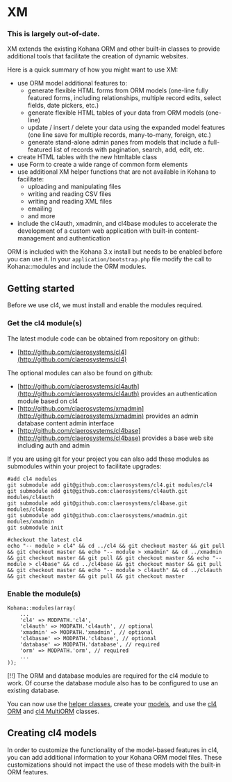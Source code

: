 # XM

### This is largely out-of-date.

XM extends the existing Kohana ORM and other built-in classes to provide additional tools that facilitate the creation of dynamic websites.

Here is a quick summary of how you might want to use XM:

* use ORM model additional features to:
  * generate flexible HTML forms from ORM models (one-line fully featured forms, including relationships, multiple record edits, select fields, date pickers, etc.)
  * generate flexible HTML tables of your data from ORM models (one-line)
  * update / insert / delete your data using the expanded model features (one line save for multiple records, many-to-many, foreign, etc.)
  * generate stand-alone admin panes from models that include a full-featured list of records with pagination, search, add, edit, etc.
* create HTML tables with the new htmltable class
* use Form to create a wide range of common form elements
* use additional XM helper functions that are not available in Kohana to facilitate:
  * uploading and manipulating files
  * writing and reading CSV files
  * writing and reading XML files
  * emailing
  * and more
* include the cl4auth, xmadmin, and cl4base modules to accelerate the development of a custom web application with built-in content-management and authentication

ORM is included with the Kohana 3.x install but needs to be enabled before you can use it. In your `application/bootstrap.php` file modify the call to Kohana::modules and include the ORM modules.

## Getting started

Before we use cl4, we must install and enable the modules required.

### Get the cl4 module(s)

The latest module code can be obtained from repository on github:

* [http://github.com/claerosystems/cl4](http://github.com/claerosystems/cl4)

The optional modules can also be found on github:

* [http://github.com/claerosystems/cl4auth](http://github.com/claerosystems/cl4auth) provides an authentication module based on cl4
* [http://github.com/claerosystems/xmadmin](http://github.com/claerosystems/xmadmin) provides an admin database content admin interface
* [http://github.com/claerosystems/cl4base](http://github.com/claerosystems/cl4base) provides a base web site including auth and admin

If you are using git for your project you can also add these modules as submodules within your project to facilitate upgrades:

	#add cl4 modules
	git submodule add git@github.com:claerosystems/cl4.git modules/cl4
	git submodule add git@github.com:claerosystems/cl4auth.git modules/cl4auth
	git submodule add git@github.com:claerosystems/cl4base.git modules/cl4base
	git submodule add git@github.com:claerosystems/xmadmin.git modules/xmadmin
	git submodule init

	#checkout the latest cl4
	echo "-- module > cl4" && cd ../cl4 && git checkout master && git pull && git checkout master && echo "-- module > xmadmin" && cd ../xmadmin && git checkout master && git pull && git checkout master && echo "-- module > cl4base" && cd ../cl4base && git checkout master && git pull && git checkout master && echo "-- module > cl4auth" && cd ../cl4auth && git checkout master && git pull && git checkout master

### Enable the module(s)

	Kohana::modules(array(
		...
		'cl4' => MODPATH.'cl4',
		'cl4auth' => MODPATH.'cl4auth', // optional
		'xmadmin' => MODPATH.'xmadmin', // optional
		'cl4basae' => MODPATH.'cl4base', // optional
		'database' => MODPATH.'database', // required
		'orm' => MODPATH.'orm', // required
		...
	));

[!!] The ORM and database modules are required for the cl4 module to work. Of course the database module also has to be configured to use an existing database.

You can now use the [helper classes](classes), create your [models](models), and use the [cl4 ORM](orm) and [cl4 MultiORM](multiorm) classes.

## Creating cl4 models

In order to customize the functionality of the model-based features in cl4, you can add additional information to your Kohana ORM model files.  These customizations should not impact the use of these models with the built-in ORM features.

